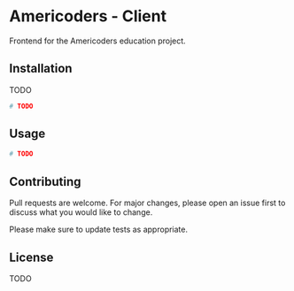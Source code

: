 # Americoders - Client

Frontend for the Americoders education project.

## Installation

TODO

```bash
# TODO
```

## Usage

```python
# TODO
```

## Contributing

Pull requests are welcome. For major changes, please open an issue first to discuss what you would like to change.

Please make sure to update tests as appropriate.

## License

TODO
